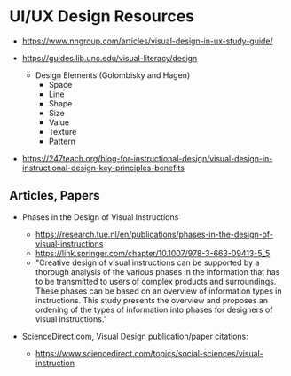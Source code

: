 
# UI/UX Design Resources

- https://www.nngroup.com/articles/visual-design-in-ux-study-guide/

- https://guides.lib.unc.edu/visual-literacy/design
  + Design Elements (Golombisky and Hagen)
    * Space
    - Line
    - Shape
    - Size
    - Value
    - Texture 
    - Pattern

- https://247teach.org/blog-for-instructional-design/visual-design-in-instructional-design-key-principles-benefits


## Articles, Papers

- Phases in the Design of Visual Instructions
  + https://research.tue.nl/en/publications/phases-in-the-design-of-visual-instructions
  + https://link.springer.com/chapter/10.1007/978-3-663-09413-5_5
  + "Creative design of visual instructions can be supported by a thorough analysis of the various phases in the information that has to be transmitted to users of complex products and surroundings. These phases can be based on an overview of information types in instructions. This study presents the overview and proposes an ordening of the types of information into phases for designers of visual instructions."


- ScienceDirect.com, Visual Design publication/paper citations:
  + https://www.sciencedirect.com/topics/social-sciences/visual-instruction

